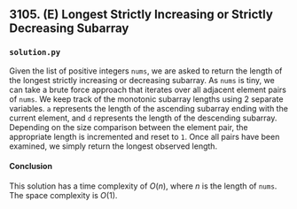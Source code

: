 ## 3105. (E) Longest Strictly Increasing or Strictly Decreasing Subarray

### `solution.py`
Given the list of positive integers `nums`, we are asked to return the length of the longest strictly increasing or decreasing subarray. As `nums` is tiny, we can take a brute force approach that iterates over all adjacent element pairs of `nums`. We keep track of the monotonic subarray lengths using 2 separate variables. `a` represents the length of the ascending subarray ending with the current element, and `d` represents the length of the descending subarray. Depending on the size comparison between the element pair, the appropriate length is incremented and reset to `1`. Once all pairs have been examined, we simply return the longest observed length.  

#### Conclusion
This solution has a time complexity of $O(n)$, where $n$ is the length of `nums`. The space complexity is $O(1)$.  
  

